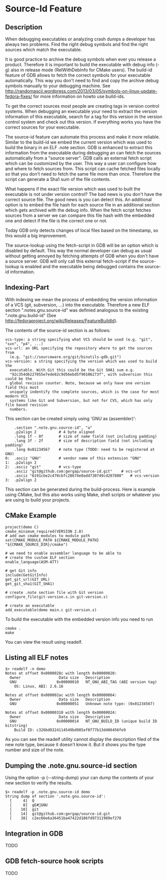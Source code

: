 Source-Id Feature
=================

Description
-----------

When debugging executables or analyzing crash dumps a developer has always two
problems. Find the right debug symbols and find the right sources which match
the executable.

It is good practice to archive the debug symbols when ever you release a
product. Therefore it is important to build the executable with debug info (-g)
also in release mode (RelWithDebInfo for CMake users). The build-id feature of
GDB allows to fetch the correct symbols for your executable automatically. This
way you don't need to find and copy the archive debug symbols manually to your
debugging machine. See
http://randomascii.wordpress.com/2013/03/05/symbols-on-linux-update-fedora-fixes/
for more information on howto use build-ids.

To get the correct sources most people are creating tags in version control
systems. When debugging an executable your need to extract the version
information of this executable, search for a tag for this version in the
version control system and check out this version. If everything works you have
the correct sources for your executable.

The source-id feature can automate this process and make it more reliable.
Similar to the build-id we embed the current version which was used to build the
binary in an ELF .note section. GDB is enhanced to extract this information from
the executable during debugging an can fetch the sources automatically from a
"source server". GDB calls an external fetch script which can be customized by
the user. This way a user can configure how and where to fetch sources from.
This script can cache fetched files locally so that you don't need to fetch the
same file more than once. Therefore the script can generate a Sha1 sum of the
file contents.

What happens if the exact file version which was used to built the executable
is not under version control? The bad news is you don't have the correct source
file. The good news is you can detect this. An additional option is to embed
the file hash for each source file in an additional section which gets archived
with the debug info. When the fetch script fetches sources from a server we can
compare this file hash with the embedded one and detect if the file is the
correct one or not.

Today GDB only detects changes of local files based on the timestamp, so this
would a big improvement.

The source-lookup using the fetch-script in GDB will be an option which is
disabled by default. This way the normal developer can debug as usual without
getting annoyed by fetching attempts of GDB when you don't have a source server.
GDB will only call this external fetch-script if the source-lookup is enabled
and the executable being debugged contains the source-id information.

Indexing-Part
-------------

With indexing we mean the process of embedding the version information of a VCS
(git, subversion, ...) into the executable. Therefore a new ELF section
".notes.gnu.source-id" was definied analogous to the existing
".note.gnu.build-id" (See
http://fedoraproject.org/wiki/Releases/FeatureBuildId).

The contents of the source-id section is as follows:

    vcs-type: a string specifying what VCS should be used (e.g. "git", "svn", "p4", ...)
    vcs-url: an URL specifying the repository where to get the sources from
      (e.g. "git://sourceware.org/git/binutils-gdb.git")
    vcs-version: a string specifying the version which was used to build the
      executable. With Git this could be the Git SHA1 sum e.g.
      "92c354d6227055e7ede82c9d56ebd5f90106273f", with subversion this could be the
      global revision counter. Note, because we only have one version field this must
      uniquely indentify the complete sources, which is the case for most modern VCS
      systems like Git and Subversion, but not for CVS, which has only file based revision
      numbers.

This section can be created simply using 'GNU as (assembler)':

        .section ".note.gnu.source-id", "a"
        .p2align 2          # 4 byte aligned
        .long 1f - 0f       # size of name field (not including padding)
        .long 3f - 2f       # size of description field (not including padding)
        .long 0x01234567    # note type (TODO: need to be registered at GNU)
    0:  .asciz "GNU"        # vendor name of this extension "GNU"
    1:  .p2align 2
    2:  .asciz "git"        # vcs-type
        .asciz "git@github.com:gergap/source-id.git"    # vcs-url
        .asciz "6191cbe2c470cbfc28674e0add730749cd207880"   # vcs-version
    3:  .p2align 2

This section can be generated during the build-process. Here is example using
CMake, but this also works using Make, shell scripts or whatever you are using to
build your projects.

CMake Example
-------------

    project(demo C)
    cmake_minimum_required(VERSION 2.8)
    # add own cmake modules to module path
    set(CMAKE_MODULE_PATH ${CMAKE_MODULE_PATH} "${CMAKE_SOURCE_DIR}/cmake")

    # we need to enable assembler language to be able to
    # create the custom ELF section
    enable_language(ASM-ATT)

    # get Git info
    include(GetGitInfo)
    get_git_url(GIT_URL)
    get_git_sha1(GIT_SHA1)

    # create .note section file with Git version
    configure_file(git-version.s.in git-version.s)

    # create an executable
    add_executable(demo main.c git-version.s)

To build the executable with the embedded version info you need to run

    cmake .
    make

You can view the result using readelf.

Listing all ELF notes
---------------------

    $> readelf -n demo
    Notes at offset 0x0000028c with length 0x00000020:
      Owner                 Data size	Description
      GNU                  0x00000010	NT_GNU_ABI_TAG (ABI version tag)
        OS: Linux, ABI: 2.6.16

    Notes at offset 0x000002ac with length 0x00000064:
      Owner                 Data size	Description
      GNU                  0x00000051	Unknown note type: (0x01234567)

    Notes at offset 0x00000310 with length 0x00000024:
      Owner                 Data size	Description
      GNU                  0x00000014	NT_GNU_BUILD_ID (unique build ID bitstring)
        Build ID: c326bd8324114549bd985af8f77b13d406456fe9

As you can see the readelf utility cannot display the description filed of the
new note type, because it doesn't know it. But it shows you the type number and
size of the note.

Dumping the .note.gnu.source-id section
---------------------------------------

Using the option -p (--string-dump) your can dump the contents of your new
section to verify the results.

    $> readelf -p .note.gnu.source-id demo
    String dump of section '.note.gnu.source-id':
      [     4]  Q
      [     8]  gE#GNU
      [    10]  git
      [    14]  git@github.com:gergap/source-id.git
      [    38]  c2ec66e6a36451ba47422d186fd97311989ef278

Integration in GDB
------------------

TODO

GDB fetch-source hook scripts
-----------------------------

TODO


